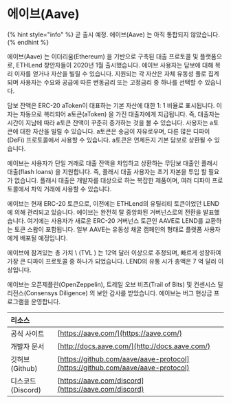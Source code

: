# 에이브(Aave)

{% hint style="info" %}
곧 출시 예정. 에이브(Aave) 는 아직 통합되지 않았습니다.
{% endhint %}

에이브(Aave) 는 이더리움(Ethereum) 을 기반으로 구축된 대출 프로토콜 및 플랫폼으로, ETHLend 창안자들이 2020년 1월 출시했습니다. 에이브 사용자는 담보에 대해 복리 이자를 얻거나 자산을 빌릴 수 있습니다. 지원되는 각 자산은 자체 유동성 풀로 집계되며 사용자는 수요와 공급에 따른 변동금리 또는 고정금리 중 하나를 선택할 수 있습니다.

담보 잔액은 ERC-20 aToken이 대표하는 기본 자산에 대한 1: 1 비율로 표시됩니다. 이자는 자동으로 복리되어 a토큰(aToken) 을 가진 대출자에게 지급됩니다. 즉, 대출자는 시간이 지남에 따라 a토큰 잔액이 꾸준히 증가하는 것을 볼 수 있습니다. 사용자는 a토큰에 대한 자산을 빌릴 수 있습니다. a토큰은 송금이 자유로우며, 다른 많은 디파이(DeFi) 프로토콜에서 사용할 수 있습니다. a토큰은 언제든지 기본 담보로 상환될 수 있습니다.

에이브는 사용자가 단일 거래로 대출 잔액을 차입하고 상환하는 무담보 대출인 플래시 대출(flash loans) 을 지원합니다. 즉, 플래시 대출 사용자는 초기 자본을 투입 할 필요가 없습니다. 플래시 대출은 개발자를 대상으로 하는 복잡한 제품이며, 여러 디파이 프로토콜에서 차익 거래에 사용할 수 있습니다.

에이브는 현재 ERC-20 토큰으로, 이전에는 ETHLend의 유틸리티 토큰이었던 LEND에 의해 관리되고 있습니다. 에이브는 완전히 탈 중앙화된 거버넌스로의 전환을 발표했습니다. 여기에는 사용자가 새로운 ERC-20 거버넌스 토큰인 AAVE로 LEND를 교환하는 토큰 스왑이 포함됩니다. 일부 AAVE는 유동성 채굴 캠페인의 형태로 플랫폼 사용자에게 배포될 예정입니다.

에이브에 잠겨있는 총 가치 \ (TVL \) 는 12억 달러 이상으로 추정되며, 빠르게 성장하여 가장 큰 디파이 프로토콜 중 하나가 되었습니다. LEND의 유통 시가 총액은 7 억 달러 이상입니다.

에이브는 오픈제플린(OpenZeppelin), 트레일 오브 비츠(Trail of Bits) 및 컨센시스 딜리전스(Consensys Diligence) 의 보안 감사를 받았습니다. 에이브는 버그 현상금 프로그램을 운영합니다.

| 리소스           |                                                                                |
|:------------- |:------------------------------------------------------------------------------ |
| 공식 사이트        | [https://aave.com/](https://aave.com/)                                         |
| 개발자 문서        | [http://docs.aave.com/](http://docs.aave.com/)                                 |
| 깃허브(Github)   | [https://github.com/aave/aave-protocol](https://github.com/aave/aave-protocol) |
| 디스코드(Discord) | [https://aave.com/discord](https://aave.com/discord)                           |

